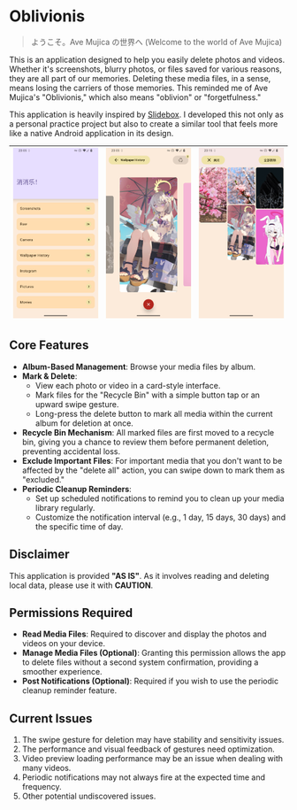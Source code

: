 # Oblivionis

> ようこそ。Ave Mujica の世界へ (Welcome to the world of Ave Mujica)

This is an application designed to help you easily delete photos and videos. Whether it's screenshots, blurry photos, or files saved for various reasons, they are all part of our memories. Deleting these media files, in a sense, means losing the carriers of those memories. This reminded me of Ave Mujica's "Oblivionis," which also means "oblivion" or "forgetfulness."

This application is heavily inspired by [Slidebox](http://slidebox.co/). I developed this not only as a personal practice project but also to create a similar tool that feels more like a native Android application in its design.

| ![](assets/Screenshot_20240924-230507.png) | ![](assets/Screenshot_20240924-230519.png) | ![](assets/Screenshot_20240924-231504.png) |
|:---:|:---:|:---:|

## Core Features

* **Album-Based Management**: Browse your media files by album.
* **Mark & Delete**:
    * View each photo or video in a card-style interface.
    * Mark files for the "Recycle Bin" with a simple button tap or an upward swipe gesture.
    * Long-press the delete button to mark all media within the current album for deletion at once.
* **Recycle Bin Mechanism**: All marked files are first moved to a recycle bin, giving you a chance to review them before permanent deletion, preventing accidental loss.
* **Exclude Important Files**: For important media that you don't want to be affected by the "delete all" action, you can swipe down to mark them as "excluded."
* **Periodic Cleanup Reminders**:
    * Set up scheduled notifications to remind you to clean up your media library regularly.
    * Customize the notification interval (e.g., 1 day, 15 days, 30 days) and the specific time of day.

## Disclaimer

This application is provided **"AS IS"**. As it involves reading and deleting local data, please use it with **CAUTION**.

## Permissions Required

* **Read Media Files**: Required to discover and display the photos and videos on your device.
* **Manage Media Files (Optional)**: Granting this permission allows the app to delete files without a second system confirmation, providing a smoother experience.
* **Post Notifications (Optional)**: Required if you wish to use the periodic cleanup reminder feature.

## Current Issues

1.  The swipe gesture for deletion may have stability and sensitivity issues.
2.  The performance and visual feedback of gestures need optimization.
3.  Video preview loading performance may be an issue when dealing with many videos.
4.  Periodic notifications may not always fire at the expected time and frequency.
5.  Other potential undiscovered issues.
